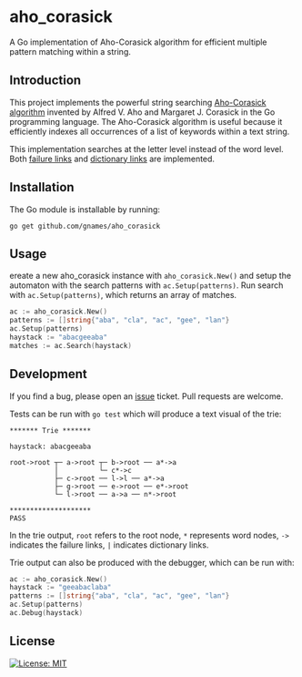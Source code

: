 # aho_corasick

A Go implementation of Aho-Corasick algorithm for efficient multiple pattern
matching within a string.

## Introduction

This project implements the powerful string searching [Aho-Corasick
algorithm](https://dl.acm.org/doi/10.1145/360825.360855) invented by Alfred V.
Aho and Margaret J. Corasick in the Go programming language. The Aho-Corasick
algorithm is useful because it efficiently indexes all occurrences of a list of
keywords within a text string.

This implementation searches at the letter level instead of the word level.
Both [failure links](https://www.youtube.com/watch?v=O7_w001f58c) and
[dictionary links](https://www.youtube.com/watch?v=OFKxWFew_L0) are
implemented.

## Installation

The Go module is installable by running:
```
go get github.com/gnames/aho_corasick
```

## Usage

ereate a new aho_corasick instance with `aho_corasick.New()` and setup the
automaton with the search patterns with `ac.Setup(patterns)`. Run search with
`ac.Setup(patterns)`, which returns an array of matches.

```go
ac := aho_corasick.New()
patterns := []string{"aba", "cla", "ac", "gee", "lan"}
ac.Setup(patterns)
haystack := "abacgeeaba"
matches := ac.Search(haystack)

```

## Development

If you find a bug, please open an
[issue](https://github.com/gnames/aho_corasick/issues) ticket. Pull requests
are welcome.

Tests can be run with `go test` which will produce a text visual of the trie:

```
******* Trie *******

haystack: abacgeeaba

root->root ┬─ a->root ┬─ b->root ── a*->a
           │          └─ c*->c
           ├─ c->root ── l->l ── a*->a
           ├─ g->root ── e->root ── e*->root
           └─ l->root ── a->a ── n*->root

********************
PASS
```

In the trie output, `root` refers to the root node, `*` represents word nodes,
`->` indicates the failure links, `|` indicates dictionary links.


Trie output can also be produced with the debugger, which can be run with:

```go
ac := aho_corasick.New()
haystack := "geeabaclaba"
patterns := []string{"aba", "cla", "ac", "gee", "lan"}
ac.Setup(patterns)
ac.Debug(haystack)
```


## License

[![License:
MIT](https://img.shields.io/badge/License-MIT-yellow.svg)](https://opensource.org/licenses/MIT)
